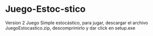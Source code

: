 # Juego-Estoc-stico
Version 2 Juego Simple estocástico, para jugar, descargar el archivo JuegoEstocastico.zip, descomprimirlo y dar click en setup.exe
